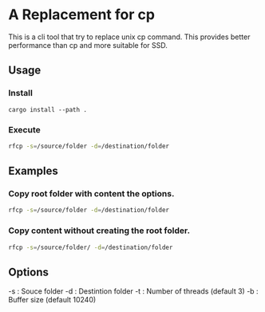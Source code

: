 # A Replacement for cp

This is a cli tool that try to replace unix cp command. This provides better performance than cp and more suitable for SSD.


## Usage
### Install
```
cargo install --path .
```
### Execute
```sh
rfcp -s=/source/folder -d=/destination/folder
```


## Examples

### Copy root folder with content the options.
```sh
rfcp -s=/source/folder -d=/destination/folder
```

### Copy content without creating the root folder.
```sh
rfcp -s=/source/folder/ -d=/destination/folder
```

## Options
-s : Souce folder
-d : Destintion folder
-t : Number of threads (default 3)
-b : Buffer size (default 10240)
